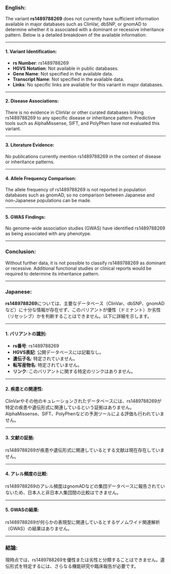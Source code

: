 ### English:
The variant **rs1489788269** does not currently have sufficient information available in major databases such as ClinVar, dbSNP, or gnomAD to determine whether it is associated with a dominant or recessive inheritance pattern. Below is a detailed breakdown of the available information:

---

#### 1. **Variant Identification**:
- **rs Number**: rs1489788269
- **HGVS Notation**: Not available in public databases.
- **Gene Name**: Not specified in the available data.
- **Transcript Name**: Not specified in the available data.
- **Links**: No specific links are available for this variant in major databases.

---

#### 2. **Disease Associations**:
There is no evidence in ClinVar or other curated databases linking rs1489788269 to any specific disease or inheritance pattern. Predictive tools such as AlphaMissense, SIFT, and PolyPhen have not evaluated this variant.

---

#### 3. **Literature Evidence**:
No publications currently mention rs1489788269 in the context of disease or inheritance patterns.

---

#### 4. **Allele Frequency Comparison**:
The allele frequency of rs1489788269 is not reported in population databases such as gnomAD, so no comparison between Japanese and non-Japanese populations can be made.

---

#### 5. **GWAS Findings**:
No genome-wide association studies (GWAS) have identified rs1489788269 as being associated with any phenotype.

---

### Conclusion:
Without further data, it is not possible to classify rs1489788269 as dominant or recessive. Additional functional studies or clinical reports would be required to determine its inheritance pattern.

---

### Japanese:
**rs1489788269**については、主要なデータベース（ClinVar、dbSNP、gnomADなど）に十分な情報が存在せず、このバリアントが優性（ドミナント）か劣性（リセッシブ）かを判断することはできません。以下に詳細を示します。

---

#### 1. **バリアントの識別**:
- **rs番号**: rs1489788269
- **HGVS表記**: 公開データベースには記載なし。
- **遺伝子名**: 特定されていません。
- **転写産物名**: 特定されていません。
- **リンク**: このバリアントに関する特定のリンクはありません。

---

#### 2. **疾患との関連性**:
ClinVarやその他のキュレーションされたデータベースには、rs1489788269が特定の疾患や遺伝形式に関連しているという証拠はありません。AlphaMissense、SIFT、PolyPhenなどの予測ツールによる評価も行われていません。

---

#### 3. **文献の証拠**:
rs1489788269が疾患や遺伝形式に関連しているとする文献は現在存在していません。

---

#### 4. **アレル頻度の比較**:
rs1489788269のアレル頻度はgnomADなどの集団データベースに報告されていないため、日本人と非日本人集団間の比較はできません。

---

#### 5. **GWASの結果**:
rs1489788269が何らかの表現型に関連しているとするゲノムワイド関連解析（GWAS）の結果はありません。

---

### 結論:
現時点では、rs1489788269を優性または劣性と分類することはできません。遺伝形式を特定するには、さらなる機能研究や臨床報告が必要です。

